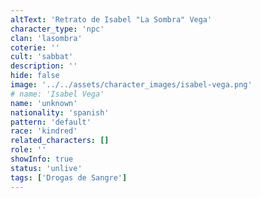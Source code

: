 ```yaml
---
altText: 'Retrato de Isabel "La Sombra" Vega'
character_type: 'npc'
clan: 'lasombra'
coterie: ''
cult: 'sabbat'
description: ''
hide: false
image: '../../assets/character_images/isabel-vega.png'
# name: 'Isabel Vega'
name: 'unknown'
nationality: 'spanish'
pattern: 'default'
race: 'kindred'
related_characters: []
role: ''
showInfo: true
status: 'unlive'
tags: ['Drogas de Sangre']
---
```


#

